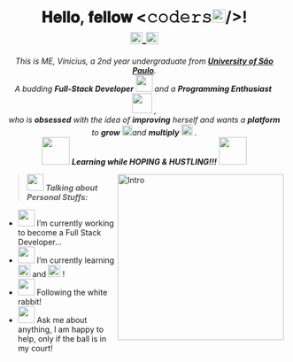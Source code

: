 <h1 align="center">𝐇𝐞𝐥𝐥𝐨, 𝐟𝐞𝐥𝐥𝐨𝐰 <𝚌𝚘𝚍𝚎𝚛𝚜<img src="https://github.com/TheDudeThatCode/TheDudeThatCode/blob/master/Assets/Earth.gif" width="24px">/>!
<br>
<a href="https://www.linkedin.com/in/viniciusfreis">
  <img align="center" alt="Vinicius @LinkedIN" width="22px" src="https://cdn.jsdelivr.net/npm/simple-icons@v3/icons/linkedin.svg" />
</a>
  <a href="mailto:vinicius.f.reis@usp.br">
  <img align="center" alt="Vinicius @Mail" width="22px" src="https://cdn.jsdelivr.net/npm/simple-icons@v3/icons/gmail.svg" />
</a>




</h1>

<p align="center">
  <em>
    This is ME, Vinicius, a 2nd year undergraduate from <a href="https://www5.usp.br/"> <b>University of São Paulo</b></a>. <br>
    A budding <b>Full-Stack Developer</b> <img src="https://github.com/TheDudeThatCode/TheDudeThatCode/blob/master/Assets/Developer.gif" width="30px"> and a <b>Programming Enthusiast</b>&nbsp;<img src="https://github.com/TheDudeThatCode/TheDudeThatCode/blob/master/Assets/Designer.gif" width="36px">&nbsp,<br>who is <b>obsessed</b>
    with the idea of <b>improving</b> herself and wants a <b>platform</b> to 
    <b>grow</b> <img src="https://github.com/TheDudeThatCode/TheDudeThatCode/blob/master/Assets/Rocket.gif" width="18px">and 
    <b>multiply</b> <img src="https://github.com/TheDudeThatCode/TheDudeThatCode/blob/master/Assets/Medal.gif" width="20px">&nbsp.
  </em> 
  <br>
  <img src="https://media.giphy.com/media/VgCDAzcKvsR6OM0uWg/giphy.gif" width="50" /> <b><i>Learning while HOPING & HUSTLING!!!</i></b> <img src="https://media.giphy.com/media/7j2hfyeVcDtf2/giphy.gif" width="50" />
</p>

<img align="right" width=300px alt="Intro" src="https://media.giphy.com/media/JTnmWFfrd77RctgNQl/giphy.gif" />

> <img src="https://media.giphy.com/media/ObNTw8Uzwy6KQ/giphy.gif" width="30px">&nbsp;***Talking about Personal Stuffs:***


- <img src="https://media.giphy.com/media/OVtqvymKkkcTu/giphy.gif" width="30px">&nbsp;I’m currently working to become a Full Stack Developer...
- <img src="https://media.giphy.com/media/ZVik7pBtu9dNS/giphy.gif" width="30px">&nbsp;I’m currently learning <img alt="react" width="22px" src="https://cdn.jsdelivr.net/npm/simple-icons@3.13.0/icons/react.svg" /> and <img alt="react" width="22px" src="https://cdn.jsdelivr.net/npm/simple-icons@3.13.0/icons/typescript.svg" />&nbsp;! 
- <img src="https://media.giphy.com/media/OBnwDJW77acLK/giphy.gif" width="30px">&nbsp;Following the white rabbit!
- <img src="https://media.giphy.com/media/lleGybkEAdmbVE8cKt/giphy.gif" width="30px">&nbsp;Ask me about anything, I am happy to help, only if the ball is in my court!
